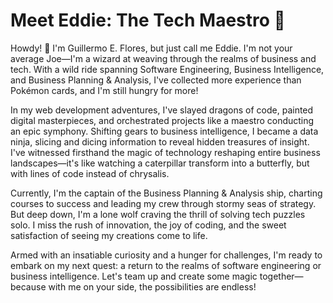 # Meet Eddie: The Tech Maestro 🚀

Howdy! 👋 I'm Guillermo E. Flores, but just call me Eddie. I'm not your average Joe—I'm a wizard at weaving through the realms of business and tech. With a wild ride spanning Software Engineering, Business Intelligence, and Business Planning & Analysis, I've collected more experience than Pokémon cards, and I'm still hungry for more!

In my web development adventures, I've slayed dragons of code, painted digital masterpieces, and orchestrated projects like a maestro conducting an epic symphony. Shifting gears to business intelligence, I became a data ninja, slicing and dicing information to reveal hidden treasures of insight. I've witnessed firsthand the magic of technology reshaping entire business landscapes—it's like watching a caterpillar transform into a butterfly, but with lines of code instead of chrysalis.

Currently, I'm the captain of the Business Planning & Analysis ship, charting courses to success and leading my crew through stormy seas of strategy. But deep down, I'm a lone wolf craving the thrill of solving tech puzzles solo. I miss the rush of innovation, the joy of coding, and the sweet satisfaction of seeing my creations come to life.

Armed with an insatiable curiosity and a hunger for challenges, I'm ready to embark on my next quest: a return to the realms of software engineering or business intelligence. Let's team up and create some magic together—because with me on your side, the possibilities are endless!

